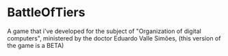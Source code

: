 # BattleOfTiers
A game that i've developed for the subject of "Organization of digital computers", ministered by the doctor Eduardo Valle Simões, (this version of the game is a BETA)

